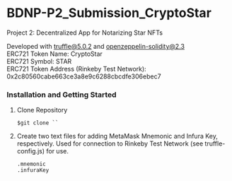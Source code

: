# BDNP-P2_Submission_CryptoStar
Project 2: Decentralized App for Notarizing Star NFTs

Developed with truffle@5.0.2 and openzeppelin-solidity@2.3 </br>
ERC721 Token Name: CryptoStar </br>
ERC721 Symbol: STAR </br>
ERC721 Token Address (Rinkeby Test Network): 0x2c80560cabe663ce3a8e9c6288cbcdfe306ebec7 </br>

<h3>Installation and Getting Started</h3>
<ol><li>Clone Repository</li>
<pre>
<code>$git clone `<git repo>`</code>
</pre>
<li>Create two text files for adding MetaMask Mnemonic and Infura Key, respectively. Used for connection to Rinkeby Test Network (see truffle-config.js) for use. </li>
<pre><code>.mnemonic
.infuraKey
</code></pre>
</ol>

